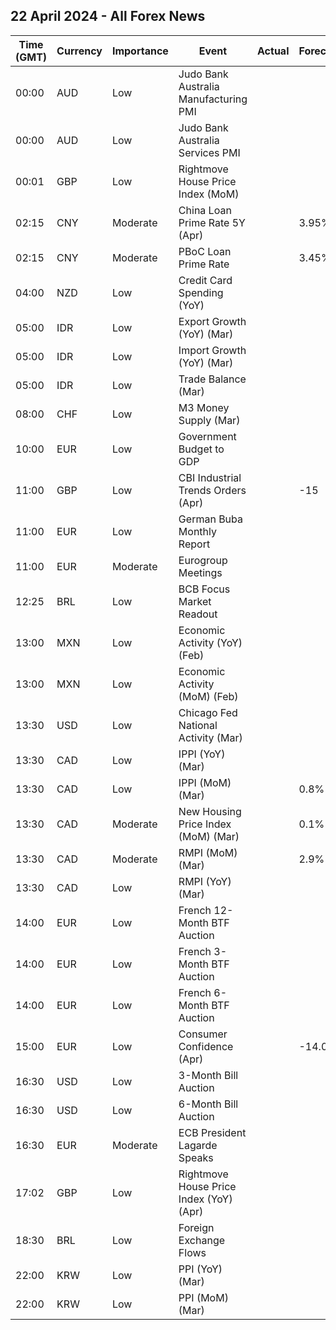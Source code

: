 ## 22 April 2024 - All Forex News

| Time (GMT) | Currency | Importance | Event | Actual | Forecast | Previous |
|------|----------|------------|-------|--------|----------|----------|
| 00:00 | AUD | Low | Judo Bank Australia Manufacturing PMI |  |  | 47.3 |
| 00:00 | AUD | Low | Judo Bank Australia Services PMI |  |  | 54.4 |
| 00:01 | GBP | Low | Rightmove House Price Index (MoM) |  |  | 1.5% |
| 02:15 | CNY | Moderate | China Loan Prime Rate 5Y (Apr) |  | 3.95% | 3.95% |
| 02:15 | CNY | Moderate | PBoC Loan Prime Rate |  | 3.45% | 3.45% |
| 04:00 | NZD | Low | Credit Card Spending (YoY) |  |  | 2.2% |
| 05:00 | IDR | Low | Export Growth (YoY) (Mar) |  |  | -9.45% |
| 05:00 | IDR | Low | Import Growth (YoY) (Mar) |  |  | 15.84% |
| 05:00 | IDR | Low | Trade Balance (Mar) |  |  | 0.87B |
| 08:00 | CHF | Low | M3 Money Supply (Mar) |  |  | 1,130,090.0B |
| 10:00 | EUR | Low | Government Budget to GDP |  |  | -3.6% |
| 11:00 | GBP | Low | CBI Industrial Trends Orders (Apr) |  | -15 | -18 |
| 11:00 | EUR | Low | German Buba Monthly Report |  |  |  |
| 11:00 | EUR | Moderate | Eurogroup Meetings |  |  |  |
| 12:25 | BRL | Low | BCB Focus Market Readout |  |  |  |
| 13:00 | MXN | Low | Economic Activity (YoY) (Feb) |  |  | 2.00% |
| 13:00 | MXN | Low | Economic Activity (MoM) (Feb) |  |  | -0.60% |
| 13:30 | USD | Low | Chicago Fed National Activity (Mar) |  |  | 0.05 |
| 13:30 | CAD | Low | IPPI (YoY) (Mar) |  |  | -1.7% |
| 13:30 | CAD | Low | IPPI (MoM) (Mar) |  | 0.8% | 0.7% |
| 13:30 | CAD | Moderate | New Housing Price Index (MoM) (Mar) |  | 0.1% | 0.1% |
| 13:30 | CAD | Moderate | RMPI (MoM) (Mar) |  | 2.9% | 2.1% |
| 13:30 | CAD | Low | RMPI (YoY) (Mar) |  |  | -4.7% |
| 14:00 | EUR | Low | French 12-Month BTF Auction |  |  | 3.471% |
| 14:00 | EUR | Low | French 3-Month BTF Auction |  |  | 3.814% |
| 14:00 | EUR | Low | French 6-Month BTF Auction |  |  | 3.706% |
| 15:00 | EUR | Low | Consumer Confidence (Apr) |  | -14.0 | -14.9 |
| 16:30 | USD | Low | 3-Month Bill Auction |  |  | 5.250% |
| 16:30 | USD | Low | 6-Month Bill Auction |  |  | 5.155% |
| 16:30 | EUR | Moderate | ECB President Lagarde Speaks |  |  |  |
| 17:02 | GBP | Low | Rightmove House Price Index (YoY) (Apr) |  |  | 0.8% |
| 18:30 | BRL | Low | Foreign Exchange Flows |  |  | -0.684B |
| 22:00 | KRW | Low | PPI (YoY) (Mar) |  |  | 1.5% |
| 22:00 | KRW | Low | PPI (MoM) (Mar) |  |  | 0.3% |
